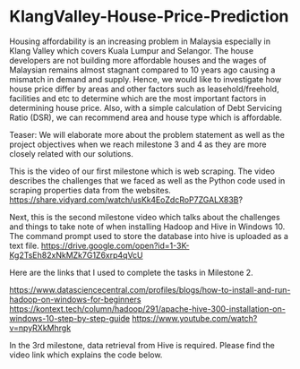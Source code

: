 # KlangValley-House-Price-Prediction

Housing affordability is an increasing problem in Malaysia especially in Klang Valley which covers Kuala Lumpur and Selangor.
The house developers are not building more affordable houses and the wages of Malaysian remains almost stagnant compared to 10 years ago causing a mismatch in demand and supply.
Hence, we would like to investigate how house price differ by areas and other factors such as leasehold/freehold, facilities and etc to determine which are the most important factors in determining house price.
Also, with a simple calculation of Debt Servicing Ratio (DSR), we can recommend area and house type which is affordable.

Teaser: We will elaborate more about the problem statement as well as the project objectives when we reach milestone 3 and 4 as they are more closely related with our solutions.

This is the video of our first milestone which is web scraping.
The video describes the challenges that we faced as well as the Python code used in scraping properties data from the websites.
https://share.vidyard.com/watch/usKk4EoZdcRoP7ZGALX83B?

Next, this is the second milestone video which talks about the challenges and things to take note of when installing Hadoop and Hive in Windows 10. The command prompt used to store the database into hive is uploaded as a text file.
https://drive.google.com/open?id=1-3K-Kg2TsEh82xNkMZk7G1Z6xrp4qVcU


Here are the links that I used to complete the tasks in Milestone 2.

https://www.datasciencecentral.com/profiles/blogs/how-to-install-and-run-hadoop-on-windows-for-beginners
https://kontext.tech/column/hadoop/291/apache-hive-300-installation-on-windows-10-step-by-step-guide
https://www.youtube.com/watch?v=npyRXkMhrgk

In the 3rd milestone, data retrieval from Hive is required.
Please find the video link which explains the code below.








